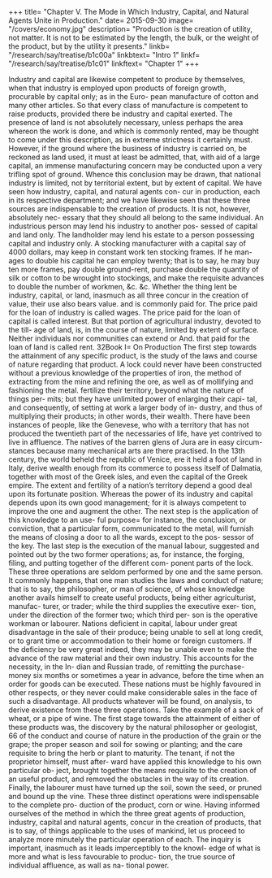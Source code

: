 +++
title= "Chapter V. The Mode in Which Industry, Capital, and Natural Agents Unite in Production."
date= 2015-09-30
image= "/covers/economy.jpg"
description= "Production is the creation of utility, not matter. It is not to be estimated by the length, the bulk, or the weight of the product, but by the utility it presents."
linkb= "/research/say/treatise/b1c00a"
linkbtext= "Intro 1"
linkf= "/research/say/treatise/b1c01"
linkftext= "Chapter 1"
+++

Industry and capital are likewise competent to produce by
themselves, when that industry is employed upon products of
foreign growth, procurable by capital only; as in the Euro-
pean manufacture of cotton and many other articles. So that
every class of manufacture is competent to raise products,
provided there be industry and capital exerted. The presence
of land is not absolutely necessary, unless perhaps the area
whereon the work is done, and which is commonly rented,
may be thought to come under this description, as in extreme
strictness it certainly must. However, if the ground where the
business of industry is carried on, be reckoned as land used,
it must at least be admitted, that, with aid of a large capital,
an immense manufacturing concern may be conducted upon
a very trifling spot of ground. Whence this conclusion may
be drawn, that national industry is limited, not by territorial
extent, but by extent of capital.
We have seen how industry, capital, and natural agents con-
cur in production, each in its respective department; and we
have likewise seen that these three sources are indispensable
to the creation of products. It is not, however, absolutely nec-
essary that they should all belong to the same individual.
An industrious person may lend his industry to another pos-
sessed of capital and land only.
The landholder may lend his estate to a person possessing
capital and industry only.
A stocking manufacturer with a capital say of 4000 dollars,
may keep in constant work ten stocking frames. If he man-
ages to double his capital he can employ twenty; that is to
say, he may buy ten more frames, pay double ground-rent,
purchase double the quantity of silk or cotton to be wrought
into stockings, and make the requisite advances to double the
number of workmen, &c. &c.
Whether the thing lent be industry, capital, or land, inasmuch
as all three concur in the creation of value, their use also bears
value. and is commonly paid for.
The price paid for the loan of industry is called wages.
The price paid for the loan of capital is called interest.
But that portion of agricultural industry, devoted to the till-
age of land, is, in the course of nature, limited by extent of
surface. Neither individuals nor communities can extend or
And. that paid for the loan of land is called rent.
32Book I=  On Production
The first step towards the attainment of any specific product,
is the study of the laws and course of nature regarding that
product. A lock could never have been constructed without a
previous knowledge of the properties of iron, the method of
extracting from the mine and refining the ore, as well as of
mollifying and fashioning the metal.
fertilize their territory, beyond what the nature of things per-
mits; but they have unlimited power of enlarging their capi-
tal, and consequently, of setting at work a larger body of in-
dustry, and thus of multiplying their products; in other words,
their wealth.
There have been instances of people, like the Genevese, who
with a territory that has not produced the twentieth part of the
necessaries of life, have yet contrived to live in affluence.
The natives of the barren glens of Jura are in easy circum-
stances because many mechanical arts are there practised. In
the 13th century, the world beheld the republic of Venice, ere
it held a foot of land in Italy, derive wealth enough from its
commerce to possess itself of Dalmatia, together with most
of the Greek isles, and even the capital of the Greek empire.
The extent and fertility of a nation’s territory depend a good
deal upon its fortunate position. Whereas the power of its
industry and capital depends upon its own good management;
for it is always competent to improve the one and augment
the other.
The next step is the application of this knowledge to an use-
ful purpose=  for instance, the conclusion, or conviction, that a
particular form, communicated to the metal, will furnish the
means of closing a door to all the wards, except to the pos-
sessor of the key.
The last step is the execution of the manual labour, suggested
and pointed out by the two former operations; as, for instance,
the forging, filing, and putting together of the different com-
ponent parts of the lock.
These three operations are seldom performed by one and the
same person. It commonly happens, that one man studies the
laws and conduct of nature; that is to say, the philosopher, or
man of science, of whose knowledge another avails himself
to create useful products, being either agriculturist, manufac-
turer, or trader; while the third supplies the executive exer-
tion, under the direction of the former two; which third per-
son is the operative workman or labourer.
Nations deficient in capital, labour under great disadvantage
in the sale of their produce; being unable to sell at long credit,
or to grant time or accommodation to their home or foreign
customers. If the deficiency be very great indeed, they may
be unable even to make the advance of the raw material and
their own industry. This accounts for the necessity, in the In-
dian and Russian trade, of remitting the purchase-money six
months or sometimes a year in advance, before the time when
an order for goods can be executed. These nations must be
highly favoured in other respects, or they never could make
considerable sales in the face of such a disadvantage.
All products whatever will be found, on analysis, to derive
existence from these three operations.
Take the example of a sack of wheat, or a pipe of wine. The
first stage towards the attainment of either of these products
was, the discovery by the natural philosopher or geologist, 66
of the conduct and course of nature in the production of the
grain or the grape; the proper season and soil for sowing or
planting; and the care requisite to bring the herb or plant to
maturity. The tenant, if not the proprietor himself, must after-
ward have applied this knowledge to his own particular ob-
ject, brought together the means requisite to the creation of
an useful product, and removed the obstacles in the way of its
creation. Finally, the labourer must have turned up the soil,
sown the seed, or pruned and bound up the vine. These three
distinct operations were indispensable to the complete pro-
duction of the product, corn or wine.
Having informed ourselves of the method in which the three
great agents of production, industry, capital and natural agents,
concur in the creation of products, that is to say, of things
applicable to the uses of mankind, let us proceed to analyze
more minutely the particular operation of each. The inquiry
is important, inasmuch as it leads imperceptibly to the knowl-
edge of what is more and what is less favourable to produc-
tion, the true source of individual affluence, as wall as na-
tional power.

